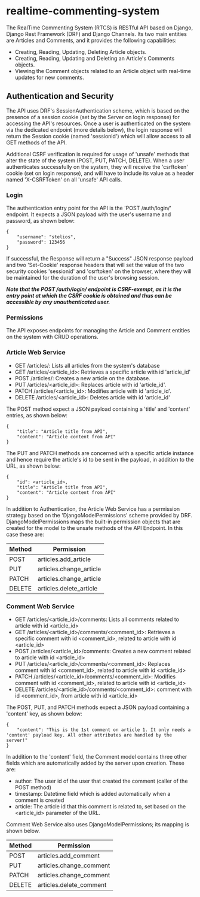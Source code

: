 # realtime-commenting-system
 
The RealTime Commenting System (RTCS) is RESTful API based on Django, Django Rest Framework (DRF) and Django Channels. Its two main entities are Articles and Comments, and it provides the following capabilities:

* Creating, Reading, Updating, Deleting Article objects.
* Creating, Reading, Updating and Deleting an Article's Comments objects.
* Viewing the Comment objects related to an Article object with real-time updates for new comments.


## Authentication and Security

The API uses DRF's SessionAuthentication scheme, which is based on the presence of a session cookie (set by the Server on login response) for accessing the API's resources. Once a user is authenticated on the system via the dedicated endpoint (more details below), the login response will return the Session cookie (named 'sessionid') which will allow access to all GET methods of the API. 

Additional CSRF verification is required for usage of 'unsafe' methods that alter the state of the system (POST, PUT, PATCH, DELETE). When a user authenticates successfully on the system, they will receive the 'csrftoken' cookie (set on login response), and will have to include its value as a header named 'X-CSRFToken' on all 'unsafe' API calls. 

### Login

The authentication entry point for the API is the 'POST /auth/login/' endpoint. It expects a JSON payload with the user's username and password, as shown below:

```
{
    "username": "stelios",
    "password": 123456
}
```

If successful, the Response will return a "Success" JSON response payload and two 'Set-Cookie' response headers that will set the value of the two security cookies 'sessionid' and 'csrftoken' on the browser, where they will be maintained for the duration of the user's browsing session.

***Note that the POST /auth/login/ endpoint is CSRF-exempt, as it is the entry point at which the CSRF cookie is obtained and thus can be accessible by any unauthenticated user.***


### Permissions

The API exposes endpoints for managing the Article and Comment entities on the system with CRUD operations.

### Article Web Service

* GET /articles/: Lists all articles from the system's database
* GET /articles/<article_id>: Retrieves a specific article with id 'article_id'
* POST /articles/: Creates a new article on the database.
* PUT /articles/<article_id>: Replaces article with id 'article_id'. 
* PATCH /articles/<article_id>: Modifies article with id 'article_id'.
* DELETE /articles/<article_id>: Deletes article with id 'article_id'

The POST method expect a JSON payload containing a 'title' and 'content' entries, as shown below:

```
{
    "title": "Article title from API",
    "content": "Article content from API"
}
```
The PUT and PATCH methods are concerned with a specific article instance and hence require the article's id to be sent in the payload, in addition to the URL, as shown below:
```
{
    "id": <article_id>,
    "title": "Article title from API",
    "content": "Article content from API"
}
```

In addition to Authentication, the Article Web Service has a permission strategy based on the 'DjangoModelPermissions' scheme provided by DRF. DjangoModelPermissions maps the built-in permission objects that are created for the model to the unsafe methods of the API Endpoint. In this case these are:

| Method   | Permission |
| ---------| -----------|
| POST     | articles.add_article |
| PUT      | articles.change_article |
| PATCH    | articles.change_article |
| DELETE   | articles.delete_article |


### Comment Web Service
* GET /articles/<article_id>/comments: Lists all comments related to article with id <article_id>
* GET /articles/<article_id>/comments/<comment_id>: Retrieves a specific comment with id <comment_id>, related to article with id <article_id>
* POST /articles/<article_id>/comments: Creates a new comment related to article with id <article_id>
* PUT /articles/<article_id>/comments/<comment_id>: Replaces comment with id <comment_id>, related to article with id <article_id>
* PATCH /articles/<article_id>/comments/<comment_id>: Modifies comment with id <comment_id>, related to article with id <article_id>
* DELETE /articles/<article_id>/comments/<comment_id>: comment with id <comment_id>, from article with id <article_id>

The POST, PUT, and PATCH methods expect a JSON payload containing a 'content' key, as shown below:

```
{
    "content": "This is the 1st comment on article 1. It only needs a 'content' payload key. All other attributes are handled by the server!"
}
```

In addition to the 'content' field, the Comment model contains three other fields which are automatically added by the server upon creation. These are:

* author: The user id of the user that created the comment (caller of the POST method)
* timestamp: Datetime field which is added automatically when a comment is created
* article: The article id that this comment is related to, set based on the <article_id> parameter of the URL.

Comment Web Service also uses DjangoModelPermissions; its mapping is shown below.

| Method   | Permission |
| ---------| -----------|
| POST     | articles.add_comment |
| PUT      | articles.change_comment |
| PATCH    | articles.change_comment |
| DELETE   | articles.delete_comment |